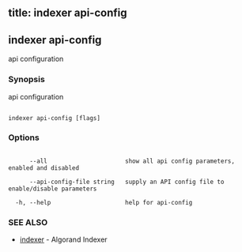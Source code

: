 title: indexer api-config
---
## indexer api-config



api configuration



### Synopsis



api configuration



```

indexer api-config [flags]

```



### Options



```

      --all                      show all api config parameters, enabled and disabled

      --api-config-file string   supply an API config file to enable/disable parameters

  -h, --help                     help for api-config

```



### SEE ALSO



* [indexer](../../indexer/indexer/)	 - Algorand Indexer



